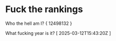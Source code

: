# Fuck the rankings

Who the hell am I?
{ 12498132 }

What fucking year is it?
[ 2025-03-12T15:43:20Z ]
